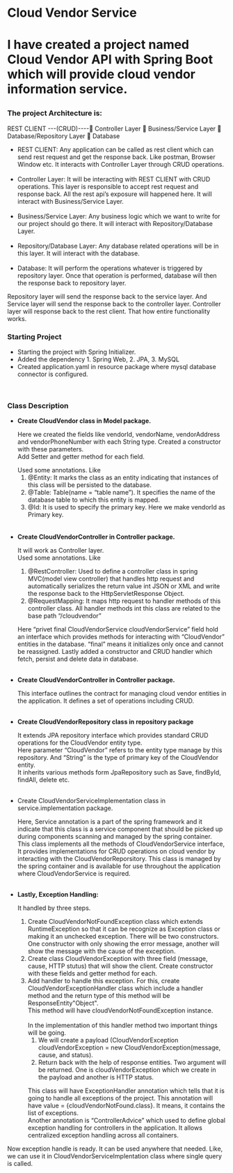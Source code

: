 <div>
    <div>
        <h1>Cloud Vendor Service<h1>
        <p>I have created a project named Cloud Vendor API with Spring Boot which will provide cloud vendor information service. </p>
    </div>
    <div>
        <h3>The project Architecture is:</h3>
        <p>REST CLIENT ---(CRUD)---- Controller Layer  Business/Service Layer  Database/Repository Layer  Database</p>
        <ul>
            <li> REST CLIENT: Any application can be called as rest client which can send rest request and get the response back. Like postman, Browser Window etc. It interacts with Controller Layer through CRUD operations.<br><br></li>
            <li>Controller Layer:  It will be interacting with REST CLIENT with CRUD operations. This layer is responsible to accept rest request and response back. All the rest api’s exposure will happened here. It will interact with Business/Service Layer.<br><br></li>
            <li>Business/Service Layer: Any business logic which we want to write for our project should go there. It will interact with Repository/Database Layer.<br><br></li>
            <li>Repository/Database Layer:</> Any database related operations will be in this layer. It will interact with the database.<br><br></li>
            <li>Database:</> It will perform the operations whatever is triggered by repository layer. Once that operation is performed, database will then the response back to repository layer.<br></li>
        </ul>
            <p>Repository layer will send the response back to the service layer. And Service layer will send the response back to the controller layer. Controller layer will response back to the rest client.
            That how entire functionality works.</p>
    </div>
    <div>
        <h3> Starting Project</h3>
        <ul>
            <li>Starting the project with Spring Initializer.</li>
            <li>Added the dependency 1. Spring Web, 2. JPA, 3. MySQL</li>
            <li>Created application.yaml in resource package where mysql database connector is configured.</li>
        </ul>
        <br>
    </div>
    <div>
        <h3>Class Description</h3>
        <ul>
            <li>
                <b>Create CloudVendor class in Model package.</b><br>
                <p>Here we created the fields like vendorId, vendorName, vendorAddress and vendorPhoneNumber with each String type. 
                Created a constructor with these parameters.<br>
                Add Setter and getter method for each field.<br></p>
                Used some annotations. Like
                <ol type="1">
                    <li> @Entity:  It marks the class as an entity indicating that instances of this class will be persisted to the database.</li>
                    <li> @Table: Table(name = “table name”). It specifies the name of the database table to which this entity is mapped.</li>
                    <li> @Id: It is used to specify the primary key. Here we make vendorId as Primary key.</li>
                </ol>
                <br><br>
            </li>
            <li>
                <b>Create CloudVendorController in Controller package.</b><br>
                <p>It will work as Controller layer. <br>
                Used some annotations. Like
                <ol type="1">
                    <li> @RestController: Used to define a controller class in spring MVC(model view controller) that handles http request and automatically serializes the return value int JSON or XML and write the response back to the HttpServletResponse Object.</li>
                    <li> @RequestMapping: It maps http request to handler methods of this controller class. All handler methods int this class are related to the base path “/cloudvendor”</li>
                </ol>
                <p>Here “privet final CloudVendorService cloudVendorService” field hold an interface which provides methods for interacting with “CloudVendor” entities in the database.
                “final” means it initializes only once and cannot be reassigned.
                Lastly added a constructor and CRUD handler which fetch, persist and delete data in database.
                </p><br>
            </li>
            <li>
                <b>Create CloudVendorController in Controller package.</b><br>
                <p>This interface outlines the contract for managing cloud vendor entities in the application. It defines a set of operations including CRUD.</p><br>
            </li>
            <li>
                <b>Create CloudVendorRepository class in repository package</b><br>
                <p>It extends JPA repository interface which provides standard CRUD operations for the CloudVendor entity type.<br>
                Here parameter “CloudVendor” refers to the entity type manage by this repository. And “String” is the type of primary key of the CloudVendor entity.<br>
                It inherits various methods form JpaRepository such as Save, findById, findAll, delete etc.
                </p><br>
            </li>
            <li>
                Create CloudVendorServiceImplementation class in service.implementation package.<br>
                <p>Here, Service annotation is a part of the spring framework and it indicate that this class is a service component that should be picked up during components scanning and managed by the spring container.<br>
                This class implements all the methods of CloudVendorService interface,<br>
                It provides implementations for CRUD operations on cloud vendor by interacting with the CloudVendorReporsitory. This class is managed by the spring container and is available for use throughout the application where CloudVendorService is required.
                </p><br>
            </li>
            <li>
                <b>Lastly, Exception Handling:</b><br>
                <p>It handled by three steps.</p>
                <ol type="1">
                    <li> Create CloudVendorNotFoundException class which extends RuntimeException so that it can be recognize as Exception class or making it an unchecked exception. There will be two constructors. One constructor with only showing the error message, another will show the message with the cause of the exception.<br></li>
                    <li> Create class CloudVendorException with three field (message, cause, HTTP stutus) that will show the client. Create constructor with these fields and getter method for each.<br></li>
                    <li> Add handler to handle this exception. For this, create CloudVendorExceptionHandler class which include a handler method and the return type of this method will be ResponseEntity"Object".<br>
                    This method will have cloudVendorNotFoundException instance.<br><br>
                    In the implementation of this handler method two important things will be going.<br>
                        <ol>
                            <li>We will create a payload (CloudVendorException cloudVendorException = new CloudVendorException(message, cause, and status).<br></li>
                            <li>Return back with the help of response entities. Two argument will be returned. One is cloudVendorException which we create in the payload and another is HTTP status.</li>
                        </ol>
                    </li>
                    <p>This class will have ExceptionHandler annotation which tells that it is going to handle all exceptions of the project. This annotation will have value = {cloudVendorNotFound.class}. It means, it contains the list of exceptions.<br>
                    Another annotation is “ControllerAdvice” which used to define global exception handling for controllers in the application. It allows centralized exception handling across all containers.
                    </p>
                </ul>
                <p>Now exception handle is ready. It can be used anywhere that needed. Like, we can use it in CloudVendorServiceImplentation class where single query is called.</p>
            </li>
        </ul>
    </div>
</div>



